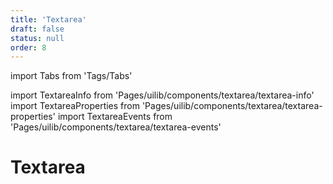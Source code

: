 ```yaml
---
title: 'Textarea'
draft: false
status: null
order: 8
---
```


import Tabs from 'Tags/Tabs'

import TextareaInfo from 'Pages/uilib/components/textarea/textarea-info'
import TextareaProperties from 'Pages/uilib/components/textarea/textarea-properties'
import TextareaEvents from 'Pages/uilib/components/textarea/textarea-events'

# Textarea

<Tabs>
  <Tabs.Content>
    <TextareaInfo />
  </Tabs.Content>
  <Tabs.Content>
    <TextareaProperties />
  </Tabs.Content>
  <Tabs.Content>
    <TextareaEvents  />
  </Tabs.Content>
</Tabs>
